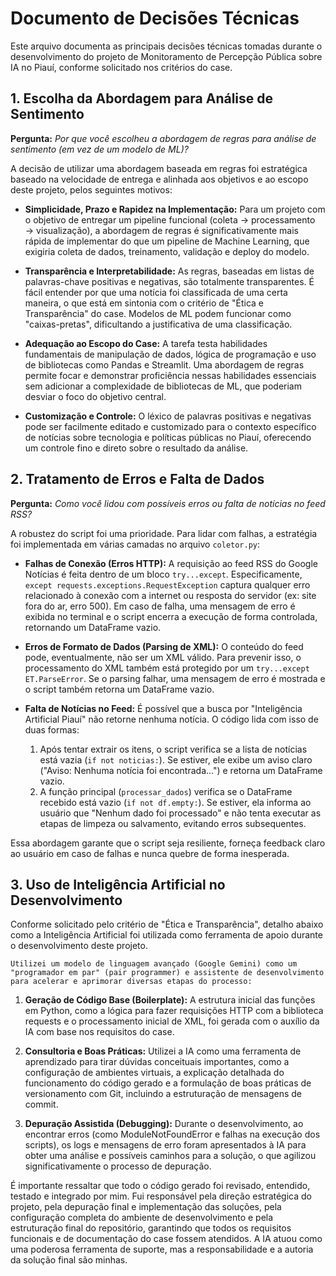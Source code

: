 # Documento de Decisões Técnicas

Este arquivo documenta as principais decisões técnicas tomadas durante o desenvolvimento do projeto de Monitoramento de Percepção Pública sobre IA no Piauí, conforme solicitado nos critérios do case.

## 1. Escolha da Abordagem para Análise de Sentimento

**Pergunta:** *Por que você escolheu a abordagem de regras para análise de sentimento (em vez de um modelo de ML)?* 

A decisão de utilizar uma abordagem baseada em regras foi estratégica baseado na velocidade de entrega e alinhada aos objetivos e ao escopo deste projeto, pelos seguintes motivos:

* **Simplicidade, Prazo e Rapidez na Implementação:** Para um projeto com o objetivo de entregar um pipeline funcional (coleta → processamento → visualização), a abordagem de regras é significativamente mais rápida de implementar do que um pipeline de Machine Learning, que exigiria coleta de dados, treinamento, validação e deploy do modelo.

* **Transparência e Interpretabilidade:** As regras, baseadas em listas de palavras-chave positivas e negativas, são totalmente transparentes. É fácil entender por que uma notícia foi classificada de uma certa maneira, o que está em sintonia com o critério de "Ética e Transparência" do case. Modelos de ML podem funcionar como "caixas-pretas", dificultando a justificativa de uma classificação.

* **Adequação ao Escopo do Case:** A tarefa testa habilidades fundamentais de manipulação de dados, lógica de programação e uso de bibliotecas como Pandas e Streamlit. Uma abordagem de regras permite focar e demonstrar proficiência nessas habilidades essenciais sem adicionar a complexidade de bibliotecas de ML, que poderiam desviar o foco do objetivo central.

* **Customização e Controle:** O léxico de palavras positivas e negativas pode ser facilmente editado e customizado para o contexto específico de notícias sobre tecnologia e políticas públicas no Piauí, oferecendo um controle fino e direto sobre o resultado da análise.

## 2. Tratamento de Erros e Falta de Dados

**Pergunta:** *Como você lidou com possíveis erros ou falta de notícias no feed RSS?* 

A robustez do script foi uma prioridade. Para lidar com falhas, a estratégia foi implementada em várias camadas no arquivo `coletor.py`:

* **Falhas de Conexão (Erros HTTP):** A requisição ao feed RSS do Google Notícias é feita dentro de um bloco `try...except`. Especificamente, `except requests.exceptions.RequestException` captura qualquer erro relacionado à conexão com a internet ou resposta do servidor (ex: site fora do ar, erro 500). Em caso de falha, uma mensagem de erro é exibida no terminal e o script encerra a execução de forma controlada, retornando um DataFrame vazio.

* **Erros de Formato de Dados (Parsing de XML):** O conteúdo do feed pode, eventualmente, não ser um XML válido. Para prevenir isso, o processamento do XML também está protegido por um `try...except ET.ParseError`. Se o parsing falhar, uma mensagem de erro é mostrada e o script também retorna um DataFrame vazio.

* **Falta de Notícias no Feed:** É possível que a busca por "Inteligência Artificial Piauí" não retorne nenhuma notícia. O código lida com isso de duas formas:
    1.  Após tentar extrair os itens, o script verifica se a lista de notícias está vazia (`if not noticias:`). Se estiver, ele exibe um aviso claro ("Aviso: Nenhuma notícia foi encontrada...") e retorna um DataFrame vazio.
    2.  A função principal (`processar_dados`) verifica se o DataFrame recebido está vazio (`if not df.empty:`). Se estiver, ela informa ao usuário que "Nenhum dado foi processado" e não tenta executar as etapas de limpeza ou salvamento, evitando erros subsequentes.

Essa abordagem garante que o script seja resiliente, forneça feedback claro ao usuário em caso de falhas e nunca quebre de forma inesperada.

## 3. Uso de Inteligência Artificial no Desenvolvimento

Conforme solicitado pelo critério de "Ética e Transparência", detalho abaixo como a Inteligência Artificial foi utilizada como ferramenta de apoio durante o desenvolvimento deste projeto.

    Utilizei um modelo de linguagem avançado (Google Gemini) como um "programador em par" (pair programmer) e assistente de desenvolvimento para acelerar e aprimorar diversas etapas do processo:

1. **Geração de Código Base (Boilerplate):** A estrutura inicial das funções em Python, como a lógica para fazer requisições HTTP com a biblioteca requests e o processamento inicial de XML, foi gerada com o auxílio da IA com base nos requisitos do case.

2. **Consultoria e Boas Práticas:** Utilizei a IA como uma ferramenta de aprendizado para tirar dúvidas conceituais importantes, como a configuração de ambientes virtuais, a explicação detalhada do funcionamento do código gerado e a formulação de boas práticas de versionamento com Git, incluindo a estruturação de mensagens de commit.

3. **Depuração Assistida (Debugging):** Durante o desenvolvimento, ao encontrar erros (como ModuleNotFoundError e falhas na execução dos scripts), os logs e mensagens de erro foram apresentados à IA para obter uma análise e possíveis caminhos para a solução, o que agilizou significativamente o processo de depuração.

É importante ressaltar que todo o código gerado foi revisado, entendido, testado e integrado por mim. Fui responsável pela direção estratégica do projeto, pela depuração final e implementação das soluções, pela configuração completa do ambiente de desenvolvimento e pela estruturação final do repositório, garantindo que todos os requisitos funcionais e de documentação do case fossem atendidos. A IA atuou como uma poderosa ferramenta de suporte, mas a responsabilidade e a autoria da solução final são minhas.